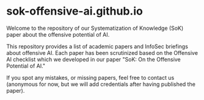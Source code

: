 # sok-offensive-ai.github.io
Welcome to the repository of our Systematization of Knowledge (SoK) paper about the offensive potential of AI.

This repository provides a list of academic papers and InfoSec briefings about offensive AI. Each paper has been scrutinized based on the Offensive AI checklist which we developed in our paper "SoK: On the Offensive Potential of AI."

If you spot any mistakes, or missing papers, feel free to contact us (anonymous for now, but we will add credentials after having published the paper).
